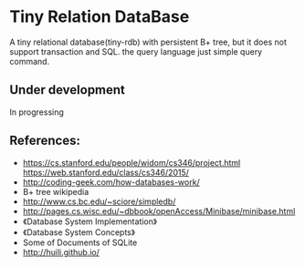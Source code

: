 # Tiny Relation DataBase

A tiny relational database(tiny-rdb) with persistent B+ tree, but it does not support transaction and SQL. the query language just simple query command.

## Under development

In progressing

## References:

- https://cs.stanford.edu/people/widom/cs346/project.html https://web.stanford.edu/class/cs346/2015/
- http://coding-geek.com/how-databases-work/
- B+ tree wikipedia
- http://www.cs.bc.edu/~sciore/simpledb/
- http://pages.cs.wisc.edu/~dbbook/openAccess/Minibase/minibase.html
- 《Database System Implementation》
- 《Database System Concepts》
- Some of Documents of SQLite
- http://huili.github.io/ 